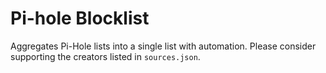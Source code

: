 # Pi-hole Blocklist
Aggregates Pi-Hole lists into a single list with automation. Please consider
supporting the creators listed in `sources.json`.
